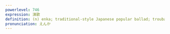 ```yaml
---
powerlevel: 746
expression: 演歌
definition: (n) enka; traditional-style Japanese popular ballad; troubadour
pronunciation: えんか
---
```


